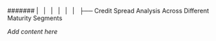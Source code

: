 ####### |   |   |   |   |   |   ├── Credit Spread Analysis Across Different Maturity Segments

*Add content here*